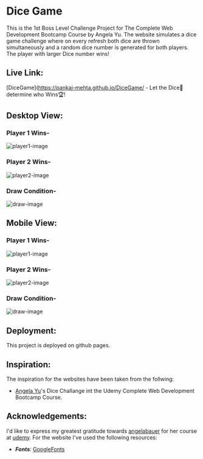 # Dice Game
This is the 1st Boss Level Challenge Project for The Complete Web Development Bootcamp Course by Angela Yu.
The website simulates a dice game challenge where on every refresh both dice are thrown simultaneously and a random dice number is generated for both players. The player with larger Dice number wins!


## Live Link:
[DiceGame](https://pankaj-mehta.github.io/DiceGame/ - Let the Dice🎲 determine who Wins🏆!


## Desktop View:
### Player 1 Wins-
<img alt="player1-image" src="https://github.com/pankaj-mehta/DiceGame/blob/master/live%20website%20screenshots/player%201%20wins.png">

### Player 2 Wins-
<img alt="player2-image" src="https://github.com/pankaj-mehta/DiceGame/blob/master/live%20website%20screenshots/player%202%20wins.png">

### Draw Condition-
<img alt="draw-image" src="https://github.com/pankaj-mehta/DiceGame/blob/master/live%20website%20screenshots/Its%20a%20draw%20.png">

## Mobile View:
### Player 1 Wins-
<img alt="player1-image" src="https://github.com/pankaj-mehta/DiceGame/blob/master/live%20website%20screenshots/mobile%20player%201%20wins.jpeg">

### Player 2 Wins-
<img alt="player2-image" src="https://github.com/pankaj-mehta/DiceGame/blob/master/live%20website%20screenshots/mobile%20player%202%20wins.jpeg">

### Draw Condition-
<img alt="draw-image" src="https://github.com/pankaj-mehta/DiceGame/blob/master/live%20website%20screenshots/mobile%20its%20a%20draw.jpeg">


## Deployment:
This project is deployed on github pages.


## Inspiration:
The inspiration for the websites have been taken from the follwing:
* [Angela Yu](https://github.com/angelabauer)'s Dice Challange int the Udemy Complete Web Development Bootcamp Course.


## Acknowledgements:
I'd like to express my greatest gratitude towards [angelabauer](https://github.com/angelabauer) for her course at [udemy](https://www.udemy.com/course/the-complete-web-development-bootcamp/).
For the website I've used the following resources:
* ***Fonts***: [GoogleFonts](https://fonts.google.com/)
